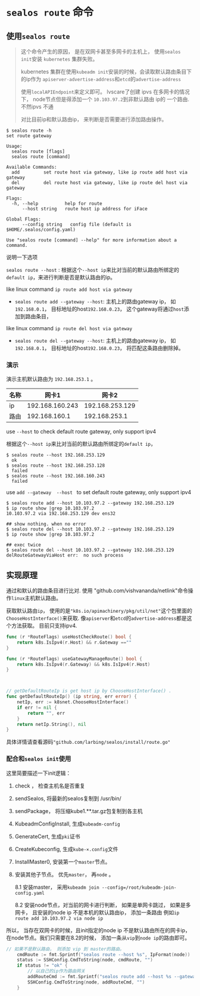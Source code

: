 # `sealos route` 命令

## 使用`sealos route`

> 这个命令产生的原因， 是在双网卡甚至多网卡的主机上， 使用`sealos init`安装 `kubernetes` 集群失败。
> 
> kubernetes 集群在使用`kubeadm init`安装的时候，会读取默认路由条目下的ip作为 `apiserver-advertise-address`和`etcd`的`advertise-address`
>
> 使用`localAPIEndpoint`来定义即可。  lvscare了创建 ipvs 在多网卡的情况下， 
> node节点但是得添加一个 `10.103.97.2`到非默认路由 ip的 一个路由. 不然ipvs 不通
>
> 对比目前ip和默认路由ip， 来判断是否需要进行添加路由操作。

```
$ sealos route -h
set route gateway

Usage:
  sealos route [flags]
  sealos route [command]

Available Commands:
  add         set route host via gateway, like ip route add host via gateway
  del         del route host via gateway, like ip route del host via gateway

Flags:
  -h, --help          help for route
      --host string   route host ip address for iFace

Global Flags:
      --config string   config file (default is $HOME/.sealos/config.yaml)

Use "sealos route [command] --help" for more information about a command.
```

说明一下选项

`sealos route --host` : 根据这个`--host ip`来比对当前的默认路由所绑定的`default ip`，来进行判断是否是默认路由的ip。


like linux command `ip route add host via gateway`

- `sealos route add --gateway --host`: 主机上的路由gateway ip， 如 `192.168.0.1`， 目标地址的host`192.168.0.23`，  这个gateway将通过`host`添加到路由条目，


like linux command `ip route del host via gateway`

- `sealos route del --gateway --host`: 主机上的路由gateway ip， 如 `192.168.0.1`， 目标地址的host`192.168.0.23`， 将匹配这条路由删除掉。
### 演示

演示主机默认路由为 `192.168.253.1` 。

名称|网卡1|网卡2
---|---|---
ip|192.168.160.243|192.168.253.129
路由|192.168.160.1|192.168.253.1


use `--host` to check default route gateway, only support ipv4

根据这个`--host ip`来比对当前的默认路由所绑定的`default ip`， 

```
$ sealos route --host 192.168.253.129
  ok
$ sealos route --host 192.168.253.128
  failed
$ sealos route --host 192.168.160.243
  failed
```

use `add --gateway  --host ` to set default route gateway, only support ipv4

```
$ sealos route add --host 10.103.97.2 --gateway 192.168.253.129
$ ip route show |grep 10.103.97.2
10.103.97.2 via 192.168.253.129 dev ens32 

## show nothing. when no error
$ sealos route del --host 10.103.97.2 --gateway 192.168.253.129
$ ip route show |grep 10.103.97.2

## exec twice
$ sealos route del --host 10.103.97.2 --gateway 192.168.253.129
delRouteGatewayViaHost err:  no such process
```

## 实现原理

通过和默认的路由条目进行比对. 使用 "github.com/vishvananda/netlink"命令操作`linux`主机默认路由。 


获取默认路由`ip`， 使用的是`"k8s.io/apimachinery/pkg/util/net"`这个包里面的` ChooseHostInterface()`来获取.
像`apiserver`和`etcd`的`advertise-address`都是这个方法获取。 目前只支持ipv4.

```go
func (r *RouteFlags) useHostCheckRoute() bool {
	return k8s.IsIpv4(r.Host) && r.Gateway ==""
}

func (r *RouteFlags) useGatewayManageRoute() bool {
	return k8s.IsIpv4(r.Gateway) && k8s.IsIpv4(r.Host)
}



// getDefaultRouteIp is get host ip by ChooseHostInterface() .
func getDefaultRouteIp() (ip string, err error) {
	netIp, err := k8snet.ChooseHostInterface()
	if err != nil {
		return "", err
	}
	return netIp.String(), nil
}
```

具体详情请查看源码`"github.com/larbing/sealos/install/route.go"`

### 配合和`sealos init`使用

这里简要描述一下init逻辑： 

1. check ， 检查主机名是否重复
2. sendSealos, 将最新的sealos复制到 /usr/bin/ 
3. sendPackage， 将压缩kube1.**.tar.gz包复制到各主机
4. KubeadmConfigInstall, 生成`kubeadm-config`
5. GenerateCert, 生成`pki`证书
6. CreateKubeconfig, 生成`kube-×.config`文件
7. InstallMaster0, 安装第一个`master`节点。 
8. 安装其他子节点。 优先`master`， 再`node` 。

    8.1 安装master， 采用`kubeadm join --config=/root/kubeadm-join-config.yaml`
    
    8.2 安装node节点，对当前的网卡进行判断， 如果是单网卡跳过， 如果是多网卡， 且安装的node ip 不是本机的默认路由ip， 
    添加一条路由 例如`ip route add 10.103.97.2 via node ip`

所以， 当存在双网卡的时候，且init指定的node ip 不是默认路由所在的网卡ip， 在node节点。我们只需要在8.2的时候， 添加一条从`vip`到`node ip`的路由即可。

```go
// 如果不是默认路由， 则添加 vip 到 master的路由。
	cmdRoute := fmt.Sprintf("sealos route --host %s", IpFormat(node))
	status := SSHConfig.CmdToString(node, cmdRoute, "")
	if status != "ok" {
		// 以自己的ip作为路由网关
		addRouteCmd := fmt.Sprintf("sealos route add --host %s --gateway %s", VIP, IpFormat(node))
		SSHConfig.CmdToString(node, addRouteCmd, "")
	}
```
